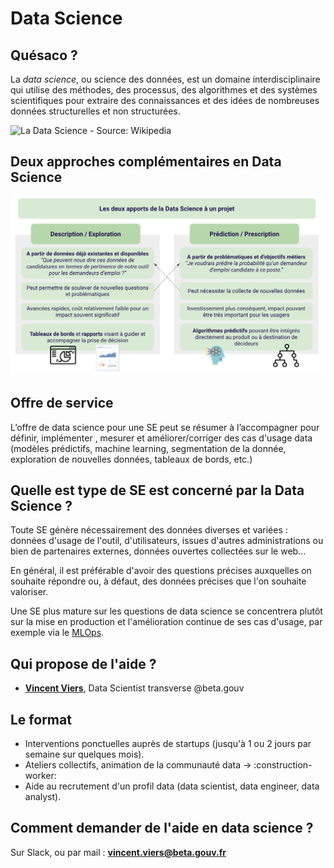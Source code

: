 # Data Science

## Quésaco ?

La _data science_, ou science des données, est un domaine interdisciplinaire qui utilise des méthodes, des processus, des algorithmes et des systèmes scientifiques pour extraire des connaissances et des idées de nombreuses données structurelles et non structurées.

![La Data Science - Source: Wikipedia](https://upload.wikimedia.org/wikipedia/commons/4/44/DataScienceDisciplines.png)

## Deux approches complémentaires en Data Science

![Deux approches Data Science](../../.gitbook/assets/data-science-approaches.png)

## Offre de service

L’offre de data science pour une SE peut se résumer à l’accompagner pour définir, implémenter , mesurer et améliorer/corriger des cas d'usage data \(modèles prédictifs, machine learning, segmentation de la donnée, exploration de nouvelles données, tableaux de bords, etc.\)

## Quelle est type de SE est concerné par la Data Science ?

Toute SE génère nécessairement des données diverses et variées : données d'usage de l'outil, d'utilisateurs, issues d'autres administrations ou bien de partenaires externes, données ouvertes collectées sur le web...

En général, il est préférable d'avoir des questions précises auxquelles on souhaite répondre ou, à défaut, des données précises que l'on souhaite valoriser.

Une SE plus mature sur les questions de data science se concentrera plutôt sur la mise en production et l'amélioration continue de ses cas d'usage, par exemple via le [MLOps](https://ml-ops.org/).

## Qui propose de l'aide ?

* [**Vincent Viers**](https://www.linkedin.com/in/vincent-viers/), Data Scientist transverse @beta.gouv

## Le format

* Interventions ponctuelles auprès de startups \(jusqu'à 1 ou 2 jours par semaine sur quelques mois\).
* Ateliers collectifs, animation de la communauté data -&gt; :construction-worker:
* Aide au recrutement d'un profil data \(data scientist, data engineer, data analyst\).

## Comment demander de l'aide en data science ?

Sur Slack, ou par mail : **vincent.viers@beta.gouv.fr**

